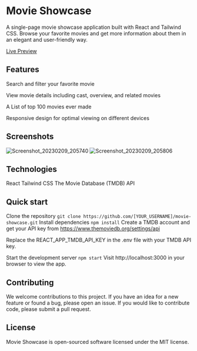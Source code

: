 # Movie Showcase
A single-page movie showcase application built with React and Tailwind CSS. Browse your favorite movies and get more information about them in an elegant and user-friendly way.

[Live Preview](https://nainishmoviecase.netlify.app/)

## Features

Search and filter your favorite movie

View movie details including cast, overview, and related movies

A List of top 100 movies ever made

Responsive design for optimal viewing on different devices

## Screenshots
![Screenshot_20230209_205740](https://user-images.githubusercontent.com/109546113/217857150-f87529a5-4bfa-492e-8e7f-e05fbde9a06c.png)
![Screenshot_20230209_205806](https://user-images.githubusercontent.com/109546113/217857163-339279f4-f872-4b5b-8552-feecfa5e2e60.png)

## Technologies
React
Tailwind CSS
The Movie Database (TMDB) API

## Quick start
Clone the repository
```git clone https://github.com/[YOUR_USERNAME]/movie-showcase.git```
Install dependencies
```npm install```
Create a TMDB account and get your API key from https://www.themoviedb.org/settings/api

Replace the REACT_APP_TMDB_API_KEY in the .env file with your TMDB API key.

Start the development server
```npm start```
Visit http://localhost:3000 in your browser to view the app.

## Contributing
We welcome contributions to this project. If you have an idea for a new feature or found a bug, please open an issue. If you would like to contribute code, please submit a pull request.

## License
Movie Showcase is open-sourced software licensed under the MIT license.
